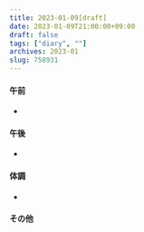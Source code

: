 ```yaml
---
title: 2023-01-09[draft]
date: 2023-01-09T21:00:00+09:00
draft: false
tags: ["diary", ""]
archives: 2023-01
slug: 758931
---
```

#### 午前
- 
#### 午後
- 
#### 体調
- 
#### その他
